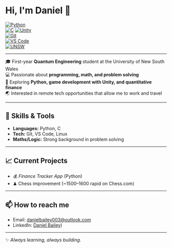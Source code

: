 # Hi, I'm Daniel 👋  

[![Python](https://img.shields.io/badge/Python-3776AB?style=for-the-badge&logo=python&logoColor=white)](https://www.python.org/)  
[![C](https://img.shields.io/badge/C-00599C?style=for-the-badge&logo=c&logoColor=white)](https://en.wikipedia.org/wiki/C_(programming_language))  
[![Unity](https://img.shields.io/badge/Unity-000000?style=for-the-badge&logo=unity&logoColor=white)](https://unity.com/)  
[![Git](https://img.shields.io/badge/Git-F05032?style=for-the-badge&logo=git&logoColor=white)](https://git-scm.com/)  
[![VS Code](https://img.shields.io/badge/VS_Code-007ACC?style=for-the-badge&logo=visual-studio-code&logoColor=white)](https://code.visualstudio.com/)  
[![UNSW](https://img.shields.io/badge/UNSW-FFCC00?style=for-the-badge&logoColor=black)](https://www.unsw.edu.au/)  

---

🎓 First-year **Quantum Engineering** student at the University of New South Wales  
💻 Passionate about **programming, math, and problem solving**  
🚀 Exploring **Python, game development with Unity, and quantitative finance**  
🌏 Interested in remote tech opportunities that allow me to work and travel  

---

## 🔧 Skills & Tools
- **Languages:** Python, C
- **Tech:** Git, VS Code, Linux  
- **Maths/Logic:** Strong background in problem solving
---

## 📈 Current Projects
- 💰 *Finance Tracker App* (Python)    
- ♟ Chess improvement (~1500–1600 rapid on Chess.com)  

---

## 📫 How to reach me
- Email: danielbailey003@outlook.com  
- LinkedIn: [Daniel Bailey](https://www.linkedin.com/in/daniel-bailey-2179b6342/))  

---

✨ *Always learning, always building.*  
